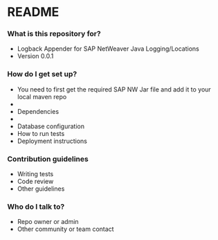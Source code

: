 # README #

### What is this repository for? ###

* Logback Appender for SAP NetWeaver Java Logging/Locations
* Version 0.0.1

### How do I get set up? ###

* You need to first get the required SAP NW Jar file and add it to your local maven repo
* 
* Dependencies
* 
* Database configuration
* How to run tests
* Deployment instructions

### Contribution guidelines ###

* Writing tests
* Code review
* Other guidelines

### Who do I talk to? ###

* Repo owner or admin
* Other community or team contact
